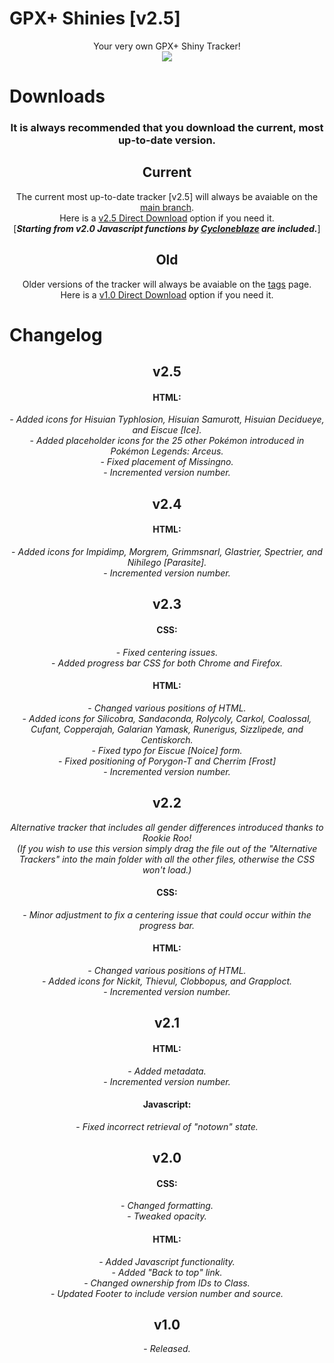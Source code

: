 # GPX+ Shinies [v2.5]
<p align="center">Your very own GPX+ Shiny Tracker!<br>
<img src="https://i.imgur.com/JVxUBMy.png">

  
# Downloads
<h3 align="center">It is always recommended that you download the current, most up-to-date version.</h1>
<h2 align="center">Current</h1>
<p align="center">The current most up-to-date tracker [v2.5] will always be avaiable on the <a href="https://github.com/Level-X/GPX-Shinies ">main branch</a>.<br>
Here is a <a href="https://github.com/Level-X/GPX-Shinies/archive/refs/heads/main.zip">v2.5 Direct Download</a> option if you need it.<br>
[<b><i>Starting from v2.0 Javascript functions by <a href="https://github.com/Cycloneblaze">Cycloneblaze</a> are included.</i></b>]</p>

<h2 align="center">Old</h1>
<p align="center">Older versions of the tracker will always be avaiable on the <a href="https://github.com/Level-X/GPX-Shinies/tags">tags</a> page.<br>
Here is a <a href="https://github.com/Level-X/GPX-Shinies/archive/refs/tags/1.0.zip">v1.0 Direct Download</a> option if you need it.</p>


# Changelog
<h2 align="center">v2.5</h1>
<h4 align="center">HTML:</h1>
<p align="center"> - <i>Added icons for Hisuian Typhlosion, Hisuian Samurott, Hisuian Decidueye, and Eiscue [Ice].</i><br>
- <i>Added placeholder icons for the 25 other Pokémon introduced in Pokémon Legends: Arceus.</i><br>
- <i>Fixed placement of Missingno.</i><br>
- <i>Incremented version number.</i></p>

<h2 align="center">v2.4</h1>
<h4 align="center">HTML:</h1>
<p align="center"> - <i>Added icons for Impidimp, Morgrem, Grimmsnarl, Glastrier, Spectrier, and Nihilego [Parasite].</i><br>
- <i>Incremented version number.</i></p>

<h2 align="center">v2.3</h1>
<h4 align="center">CSS:</h1>
<p align="center"> - <i>Fixed centering issues.</i><br>
- <i>Added progress bar CSS for both Chrome and Firefox.</i></p>
<h4 align="center">HTML:</h1>
<p align="center"> - <i>Changed various positions of HTML.</i><br>
- <i>Added icons for Silicobra, Sandaconda, Rolycoly, Carkol, Coalossal, Cufant, Copperajah, Galarian Yamask, Runerigus, Sizzlipede, and Centiskorch.</i><br>
- <i>Fixed typo for Eiscue [Noice] form.</i><br>
- <i>Fixed positioning of Porygon-T and Cherrim [Frost]</i><br>
- <i>Incremented version number.</i></p>

<h2 align="center">v2.2</h1>
<p align="center"><i>Alternative tracker that includes all gender differences introduced thanks to Rookie Roo!<br>
(If you wish to use this version simply drag the file out of the "Alternative Trackers" into the main folder with all the other files, otherwise the CSS won't load.)</i></p>
<h4 align="center">CSS:</h1>
<p align="center"> - <i>Minor adjustment to fix a centering issue that could occur within the progress bar.</i></p>
<h4 align="center">HTML:</h1>
<p align="center"> - <i>Changed various positions of HTML.</i><br>
- <i>Added icons for Nickit, Thievul, Clobbopus, and Grapploct.</i><br>
- <i>Incremented version number.</i></p>

<h2 align="center">v2.1</h1>
<h4 align="center">HTML:</h1>
<p align="center"> - <i>Added metadata.</i><br>
- <i>Incremented version number.</i></p>
<h4 align="center">Javascript:</h1>
<p align="center"> - <i>Fixed incorrect retrieval of "notown" state.</i></p>
  
<h2 align="center">v2.0</h1>
<h4 align="center">CSS:</h1>
<p align="center"> - <i>Changed formatting.</i><br>
- <i>Tweaked opacity.</i></p>
<h4 align="center">HTML:</h1>
<p align="center"> - <i>Added Javascript functionality.</i><br>
- <i>Added "Back to top" link.</i><br>
- <i>Changed ownership from IDs to Class.</i><br>
- <i>Updated Footer to include version number and source.</i></p>

<h2 align="center">v1.0</h1>
<p align="center"> - <i>Released.</i>
